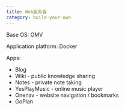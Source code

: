 ```yaml
---
title: Web服务器
category: build-your-own
---
```


Base OS: OMV

Application platform: Docker

Apps:

* Blog
* Wiki - public knowledge sharing
* Notes - private note taking
* YesPlayMusic - online music player
* Onenav - website navigation / bookmarks
* GoPlan
